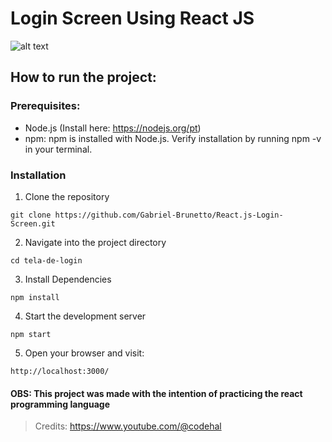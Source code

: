 # Login Screen Using React JS

![alt text](/tela-de-login/src/Component/Assets/screen.png)

## How to run the project:

### Prerequisites:
* Node.js (Install here: https://nodejs.org/pt)
* npm: npm is installed with Node.js. Verify installation by running npm -v in your terminal.

### Installation
1. Clone the repository
```
git clone https://github.com/Gabriel-Brunetto/React.js-Login-Screen.git
```

2. Navigate into the project directory
```
cd tela-de-login
```

3. Install Dependencies
```
npm install
```

4. Start the development server
```
npm start
```

5. Open your browser and visit:
```
http://localhost:3000/
```

#### OBS: This project was made with the intention of practicing the react programming language

>Credits: https://www.youtube.com/@codehal

